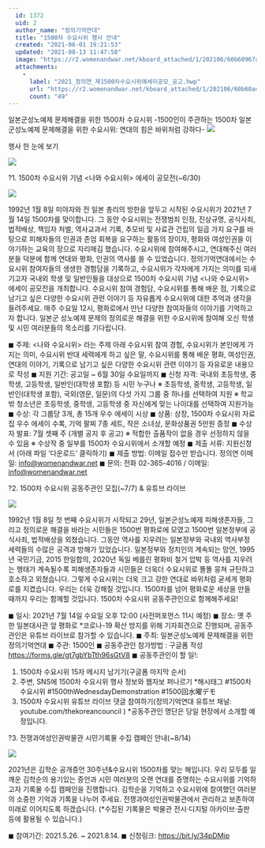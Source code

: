 ```yaml
---
  id: 1372
  uid: 2
  author_name: "정의기억연대"
  title: "1500차 수요시위 행사 안내"
  created: "2021-06-01 19:21:53"
  updated: "2021-08-13 11:47:58"
  image: "https://r2.womenandwar.net/kboard_attached/1/202106/60b60967a1bd57430622.jpg"
  attachments: 
    - 
      label: "2021_정의연_제1500차수요시위에세이공모_공고.hwp"
      url: "https://r2.womenandwar.net/kboard_attached/1/202106/60b60a418dde26490552.hwp"
      count: "49"
---
```

일본군성노예제 문제해결을 위한 1500차 수요시위
-1500인이 주관하는 1500차 일본군성노예제 문제해결을 위한 수요시위: 연대의 힘은 바위처럼 강하다-
![](https://r2.womenandwar.net/kboard_attached/1/202106/60b60967a1bd57430622.jpg)

행사 한 눈에 보기

![](https://r2.womenandwar.net/kboard_attached/1/202106/60b6098ff0ce54116975.png)

?1. 1500차 수요시위 기념 <나와 수요시위> 에세이 공모전(~6/30)

![](https://r2.womenandwar.net/kboard_attached/1/202106/60b609b000ac73833982.jpg)

1992년 1월 8일 미야자와 전 일본 총리의 방한을 앞두고 시작된 수요시위가 2021년 7월 14일 1500차를 맞이합니다. 그 동안 수요시위는 전쟁범죄 인정, 진상규명, 공식사죄, 법적배상, 책임자 처벌, 역사교과서 기록, 추모비 및 사료관 건립의 일곱 가지 요구를 바탕으로 피해자들의 인권과 존엄 회복을 요구하는 활동의 장이자, 평화와 여성인권을 이야기하는 교육의 장으로 자리매김 했습니다. 수요시위에 참여해주시고, 연대해주신 여러분들 덕분에 함께 연대와 평화, 인권의 역사를 쓸 수 있었습니다.
정의기억연대에서는 수요시위 참여자들의 생생한 경험담을 기록하고, 수요시위가 각자에게 가지는 의미를 되새기고자 국내외 학생 및 일반인들을 대상으로 1500차 수요시위 기념 <나와 수요시위> 에세이 공모전을 개최합니다. 수요시위 참여 경험담, 수요시위를 통해 배운 점, 기록으로 남기고 싶은 다양한 수요시위 관련 이야기 등 자유롭게 수요시위에 대한 추억과 생각을 들려주세요. 매주 수요일 12시, 평화로에서 만난 다양한 참여자들의 이야기를 기억하고자 합니다. 일본군 성노예제 문제의 정의로운 해결을 위한 수요시위에 참여해 오신 학생 및 시민 여러분들의 목소리를 기다립니다.

◼ 주제: <나와 수요시위> 라는 주제 아래 수요시위 참여 경험, 수요시위가 본인에게 가지는 의미, 수요시위 반대 세력에게 하고 싶은 말, 수요시위를 통해 배운 평화, 여성인권, 연대의 이야기, 기록으로 남기고 싶은 다양한 수요시위 관련 이야기 등 자유로운 내용으로 작성
◼ 지원 기간: 공고일 ~ 6월 30일 수요일까지
◼ 신청 자격: 국내외 초등학생, 중학생, 고등학생, 일반인(대학생 포함) 등 시민 누구나
※ 초등학생, 중학생, 고등학생, 일반인(대학생 포함), 국외(영문, 일문)의 다섯 가지 그룹 중 하나를 선택하여 지원
※ 학교 밖 청소년은 초등학생, 중학생, 고등학생 중 자신에게 맞는 나이대를 선택하여 지원가능
◼ 수상: 각 그룹당 3개, 총 15개 우수 에세이 시상
◼ 상품: 상장, 1500차 수요시위 자료집 우수 에세이 수록, 기억 팔찌 7종 세트, 작은 소녀상, 문화상품권 5만원 증정
◼ 수상자 발표: 7월 셋째 주 (개별 공지 후 공고)
※ 적합한 출품작이 없을 경우 선정하지 않을 수 있음
※ 수상작 중 일부를 1500차 수요시위에서 소개할 예정
◼ 제출 서류: 지원신청서 (아래 파일 ‘다운로드’ 클릭하기)
◼ 제출 방법: 이메일 접수만 받습니다. 정의연 이메일: info@womenandwar.net
◼ 문의: 전화 02-365-4016 / 이메일: info@womenandwar.net

?2. 1500차 수요시위 공동주관인 모집(~7/7) & 유튜브 라이브

![](https://r2.womenandwar.net/kboard_attached/1/202106/60b609f6629f65056803.jpg)

1992년 1월 8일 첫 번째 수요시위가 시작되고 29년, 일본군성노예제 피해생존자들, 그리고 정의로운 해결을 바라는 시민들은 1500번 평화로에 모였고 1500번 일본정부에 공식사죄, 법적배상을 외쳤습니다. 그동안 역사를 지우려는 일본정부와 국내외 역사부정 세력들의 수많은 공격과 방해가 있었습니다. 일본정부와 정치인의 계속되는 망언, 1995년 국민기금, 2015 한일합의, 2020년 독일 베를린 평화비 철거 압박 등 역사를 지우려는 행태가 계속될수록 피해생존자들과 시민들은 더욱더 수요시위로 똘똘 뭉쳐 규탄하고 호소하고 외쳤습니다. 그렇게 수요시위는 더욱 크고 강한 연대로 바위처럼 굳세게 평화로를 지켰습니다. 우리는 더욱 강해질 것입니다. 1500차를 넘어 평화로운 세상을 만들 때까지 우리는 함께할 것입니다. 1500차 수요시위 공동주관인으로 함께해주세요!

◼ 일시: 2021년 7월 14일 수요일 오후 12:00 (사전퍼포먼스 11시 예정)
◼ 장소: 옛 주한 일본대사관 앞 평화로 \*코로나-19 확산 방지를 위해 기자회견으로 진행되며, 공동주관인은 유튜브 라이브로 참가할 수 있습니다.
◼ 주최: 일본군성노예제 문제해결을 위한 정의기억연대
◼ 주관: 1500인
◼ 공동주관인 참가방법 : 구글폼 작성 https://forms.gle/gt7gbYbTth96sGtV8
◼ 공동주관인이 할 일!:
1) 1500차 수요시위 15자 메시지 남기기(구글폼 마지막 순서)
2) 주변, SNS에 1500차 수요시위 행사 정보와 웹자보 퍼나르기
\*해시태그 #1500차수요시위 #1500thWednesdayDemonstration #1500回水曜デモ
3) 1500차 수요시위 유튜브 라이브 댓글 참여하기(정의기억연대 유튜브 채널: youtube.com/thekoreancouncil )
\*공동주관인 명단은 당일 현장에서 소개할 예정입니다.

?3. 전쟁과여성인권박물관 시민기록물 수집 캠페인 안내(~8/14)

![](https://r2.womenandwar.net/kboard_attached/1/202106/60b60a1d2c8853509804.jpg)

2021년은 김학순 공개증언 30주년&수요시위 1500차를 맞는 해입니다. 우리 모두를 일깨운 김학순의 용기있는 증언과 시민 여러분의 오랜 연대를 증명하는 수요시위를 기억하고자 기록물 수집 캠페인을 진행합니다. 김학순을 기억하고 수요시위에 참여했던 여러분의 소중한 기억과 기록을 나누어 주세요. 전쟁과여성인권박물관에서 관리하고 보존하여 미래로 이어지도록 하겠습니다.
(\*수집된 기록물은 박물관 전시·디지털 아카이브·출판 등에 활용될 수 있습니다.)

◼ 참여기간: 2021.5.26. ~ 2021.8.14.
◼ 신청링크: https://bit.ly/34pDMip